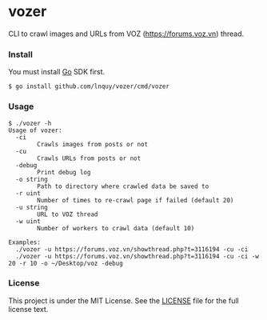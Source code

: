 # vozer
CLI to crawl images and URLs from VOZ (https://forums.voz.vn) thread.  

### Install
You must install [Go](https://golang.org) SDK first.
```shell
$ go install github.com/lnquy/vozer/cmd/vozer
```

### Usage
```shell
$ ./vozer -h
Usage of vozer:
  -ci
    	Crawls images from posts or not
  -cu
    	Crawls URLs from posts or not
  -debug
    	Print debug log
  -o string
    	Path to directory where crawled data be saved to
  -r uint
    	Number of times to re-crawl page if failed (default 20)
  -u string
    	URL to VOZ thread
  -w uint
    	Number of workers to crawl data (default 10)
    	
Examples:
  ./vozer -u https://forums.voz.vn/showthread.php?t=3116194 -cu -ci
  ./vozer -u https://forums.voz.vn/showthread.php?t=3116194 -cu -ci -w 20 -r 10 -o ~/Desktop/voz -debug
```

### License
This project is under the MIT License. See the [LICENSE](https://github.com/lnquy/vozer/blob/master/LICENSE) file for the full license text.
